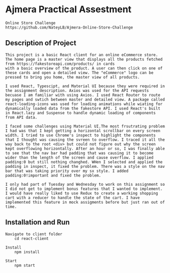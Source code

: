 # Ajmera Practical Assestment
    Online Store Challenge 
    https://github.com/NateyLB/Ajmera-Online-Store-Challenge

## Description of Project
    This project is a basic React client for an online eCommerce store. The home page is a master view that displays all the products fetched from https://fakestoreapi.com/products/ in cards
    with a basic overview of the product. A user can then click on one of these cards and open a detailed view. The "eCommerce" logo can be pressed to bring you home, the master view of all products. 

    I used React, Typescipt, and Material UI because they were required in the assignment description. Axios was used for the API requests becuase I am familiar with using Axios. I used React Router to route my pages and swtich between master and detailed view. A package called react-loading-icons was used for loading animations while wiating for dynamically loaded data from the fakestore API. I used React's built in React.lazy and Suspense to handle dynamic loading of components from API data. 

    I faced some challenges using Material UI.The most frsutrating problem I had was that I kept getting a horizontal scrollbar on every screen width. I tried to use Chrome's inspect to highlight the components that I thought was causing the svreen to overflow. I traced it all the way back to the root <div> but could not figure out why the screen kept overflowing horizontally. After an hour or so, I was finally able to see that the nav bar had padding that was causing it to become wider than the length of the screen and cause overflow. I applied padding:0 but still nothing changhed. WHen I selected and applied the padding in inspect, it fixed the problem. There was a style on the nav bar that was taking priority over my sx style. I added padding:0!important and fixed the problem.

    I only had part of Tuesday and Wednesday to work on this assignment so I did not get to implement bonus features that I wanted to implement. I would have really liked to use Redux to create a working shopping cart with a reducer to handle the state of the cart. I have implemented this feature in mock assigments before but just ran out of time. 

## Installation and Run
    Navigate to client folder
        cd react-client

    Install
        npm install

    Start
        npm start